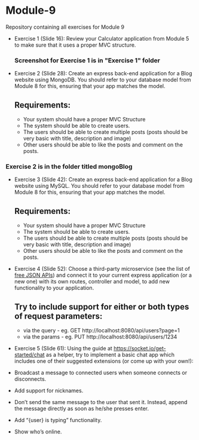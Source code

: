 # Module-9
Repository containing all exercises for Module 9

- Exercise 1 (Slide 16): Review your Calculator application from Module 5 to make sure that it uses a proper MVC structure.
    
    ### Screenshot for Exercise 1 is in "Exercise 1" folder

- Exercise 2 (Slide 28): Create an express back-end application for a Blog website using MongoDB. You should refer to your database model from Module 8 for this, ensuring that your app matches the model.

    ## Requirements:
    - Your system should have a proper MVC Structure
    - The system should be able to create users.
    - The users should be able to create multiple posts (posts should be very basic with
    title, description and image)
    - Other users should be able to like the posts and comment on the posts.

### Exercise 2 is in the folder titled mongoBlog

- Exercise 3 (Slide 42): Create an express back-end application for a Blog website using MySQL. You should refer to your database model from Module 8 for this, ensuring that your app matches the model.

    ## Requirements: 
    - Your system should have a proper MVC Structure
    - The system should be able to create users.
    - The users should be able to create multiple posts (posts should be very basic with
    title, description and image)
    - Other users should be able to like the posts and comment on the posts.

- Exercise 4 (Slide 52): Choose a third-party microservice (see the list of [free JSON APIs](https://docs.google.com/spreadsheets/d/15iDpjqyBkSse9wcN7vvQvORBvX8P_ivAjm-iKXp776Y/edit#gid=0)) and connect it to your current express application (or a new one) with its own routes, controller and model, to add new functionality to your application.

    ## Try to include support for either or both types of request parameters:
    - via the query - eg. GET http://localhost:8080/api/users?page=1
    - via the params - eg. PUT http://localhost:8080/api/users/1234

- Exercise 5 (Slide 61): Using the guide at https://socket.io/get-started/chat as a helper, try to implement a basic chat app which includes one of their suggested extensions (or come up with your own!):

- Broadcast a message to connected users when someone connects or disconnects.
- Add support for nicknames.
- Don’t send the same message to the user that sent it. Instead, append the message
directly as soon as he/she presses enter.
- Add “{user} is typing” functionality.
- Show who’s online.